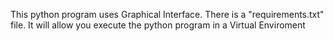 This python program uses Graphical Interface.
There is a "requirements.txt" file. It will allow you execute the python program in a Virtual Enviroment
